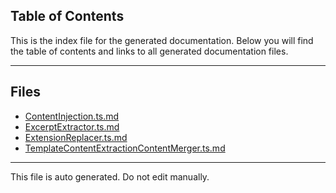 ## Table of Contents

This is the index file for the generated documentation. Below you will find the table of contents and links to all generated documentation files.

---


## Files

- [ContentInjection.ts.md](ContentInjection.ts.md)
- [ExcerptExtractor.ts.md](ExcerptExtractor.ts.md)
- [ExtensionReplacer.ts.md](ExtensionReplacer.ts.md)
- [TemplateContentExtractionContentMerger.ts.md](TemplateContentExtractionContentMerger.ts.md)



---

This file is auto generated. Do not edit manually.